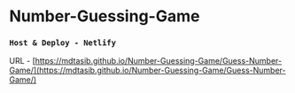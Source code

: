 # Number-Guessing-Game

### `Host & Deploy - Netlify`

URL - [https://mdtasib.github.io/Number-Guessing-Game/Guess-Number-Game/](https://mdtasib.github.io/Number-Guessing-Game/Guess-Number-Game/)
